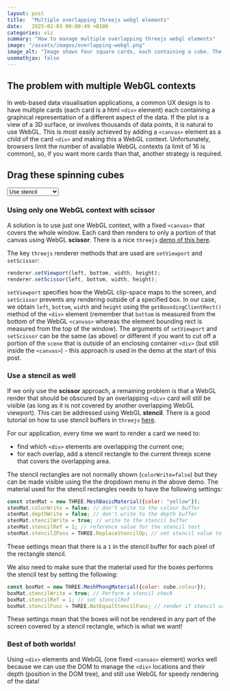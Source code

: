 ```yaml
---
layout: post
title:  "Multiple overlapping threejs webgl elements"
date:   2025-02-03 00:00:49 +0100
categories: viz
summary: "How to manage multiple overlapping threejs webgl elements"
image: "/assets/images/overlapping-webgl.png"
image_alt: "Image shows four square cards, each containing a cube. The cards are arranged at random and overlap each other."
usemathjax: false
---
```


## The problem with multiple WebGL contexts
In web-based data visualisation applications, a common UX design is to have multiple cards (each card is a html `<div>` element) each containing a graphical representation of a different aspect of the data. If the plot is a view of a 3D surface, or involves thousands of data points, it is natural to use WebGL. This is most easily achieved by adding a `<canvas>` element as a child of the card `<div>` and making this a WebGL context. Unfortunately, browsers limit the number of available WebGL contexts (a limit of 16 is common), so, if you want more cards than that, another strategy is required.


## Drag these spinning cubes
<select id="stencil">
    <option value="with">Use stencil</option>
    <option value="show">Show stencil</option>
    <option value="without">Don't use stencil</option>
</select>

<div id="target"></div>

### Using only one WebGL context with scissor
A solution is to use just one WebGL context, with a fixed `<canvas>` that covers the whole window. Each card then renders to only a portion of that canvas using WebGL **scissor**. There is a nice `threejs` [demo of this here](https://threejs.org/examples/webgl_multiple_elements.html).

The key `threejs` renderer methods that are used are `setViewport` and `setScissor`:
```js
renderer.setViewport(left, bottom, width, height);
renderer.setScissor(left, bottom, width, height);
```
`setViewport` specifies how the WebGL clip-space maps to the screen, and `setScissor` prevents any rendering outside of a specified box. In our case, we obtain `left`, `bottom`, `width` and `height` using the `getBoundingClientRect()` method of the `<div>` element (remember that `bottom` is measured from the bottom of the WebGL `<canvas>` whereas the element bounding rect is measured from the top of the window). The arguments of `setViewport` and `setScissor` can be the same (as above) or different if you want to cut off a portion of the `scene` that is outside of an enclosing container `<div>` (but still inside the `<canvas>`) - this approach is used in the demo at the start of this post.

### Use a stencil as well
If we only use the **scissor** approach, a remaining problem is that a WebGL render that should be obscured by an overlapping `<div>` card will still be visible (as long as it is not covered by another overlapping WebGL viewport). This can be addressed using WebGL **stencil**. There is a good tutorial on how to use stencil buffers in `threejs` [here](https://www.youtube.com/watch?v=X93GxW84t84).

For our application, every time we want to render a card we need to:

* find which `<div>` elements are overlapping the current one;
* for each overlap, add a stencil rectangle to the current threejs scene that covers the overlapping area.

The stencil rectangles are not normally shown (`colorWrite=false`) but they can be made visible using the the dropdown menu in the above demo. The material used for the stencil rectangles needs to have the following settings:

``` js
const stenMat = new THREE.MeshBasicMaterial({color: "yellow"});
stenMat.colorWrite = false; // don't write to the colour buffer
stenMat.depthWrite = false; // don't write to the depth buffer
stenMat.stencilWrite = true; // write to the stencil buffer
stenMat.stencilRef = 1; // reference value for the stencil test
stenMat.stencilZPass = THREE.ReplaceStencilOp; // set stencil value to 1
```

These settings mean that there is a `1` in the stencil buffer for each pixel of the rectangle stencil.  

We also need to make sure that the material used for the boxes performs the stencil test by setting the following:

```js
const boxMat = new THREE.MeshPhongMaterial({color: cube.colour});
boxMat.stencilWrite = true; // Perform a stencil check
boxMat.stencilRef = 1; // set stencilRef
boxMat.stencilFunc = THREE.NotEqualStencilFunc; // render if stencil value not equal to 1
```

These settings mean that the boxes will not be rendered in any part of the screen covered by a stencil rectangle, which is what we want!

### Best of both worlds!
Using `<div>` elements and WebGL (one fixed `<canvas>` element) works well because we can use the DOM to manage the `<div>` locations and their depth (position in the DOM tree), and still use WebGL for speedy rendering of the data!

<script type="module" defer>
    import * as d3 from 'https://cdn.skypack.dev/d3@7.0.0'; // I like to use d3 to manage the DOM
    import * as THREE from 'https://cdn.skypack.dev/three@0.132.2';
    import { OrbitControls } from 'https://cdn.skypack.dev/three@0.132.2/examples/jsm/controls/OrbitControls.js';

    // array of objects, each with the position and colour of a div
    const cubes = [
        {idx:0, x: 10, y: 10, colour: 'red', stencilRects:[]},
        {idx:1, x: 350, y: 150, colour: 'blue', stencilRects:[]},
        {idx:2, x: 200, y: 250, colour: 'green', stencilRects:[]},
        {idx:3, x: 400, y: 50, colour: 'yellow', stencilRects:[]}
    ];

    const target = d3.select('#target');

    //set width of and height of container div
    target.style('width', '100%')
        .style('height', '500px')
        .style('border', '1px solid black')
        .style('border-radius', '5px')
        .style('overflow', 'hidden')
        .style('position', 'relative');

    // create a div (class outer-div) for each object in the cube array
    target
        .selectAll('.outer-div')
        .data(cubes)
        .enter().append('div')
            .attr('class', 'outer-div')
            .style('position', 'absolute')
            .style('left', d => d.x + 'px')
            .style('top', d => d.y + 'px')
            .style('width', '200px')
            .style('height', '200px')
            .style('background-color', 'white')
            .style('border', '2px solid lightgrey')
            .call(d3.drag()
                .on('start', function(event, d) {
                    d3.select(this).raise();
                })
                .on('drag', function(event, d) {
                    d3.select(this)
                        .style('left', `${d.x = event.x}px`)
                        .style('top', `${d.y = event.y}px`);
                })
            )
            // append an inner-div which is 20px smaller all round than the outer-div
            .append('div')
                .attr('class', 'inner-div')
                .style('position', 'absolute')
                .style('left', '20px')
                .style('top', '20px')   
                .style('width', '160px')
                .style('height', '160px')
                .on('pointerdown', function(event, d) { // stop the div from being dragged when the mouse is over the inner-div
                    event.stopPropagation();
                    event.preventDefault();
            });
            
    // one renderer for whole screen
    const renderer = new THREE.WebGLRenderer({ antialias: true, alpha: true, stencil: true });
    document.body.appendChild(renderer.domElement);
    d3.select("canvas")
        .style("position", "fixed")
        .style("left", "0px")
        .style("top", "0px")
        .style("pointer-events", "none");

    renderer.setSize(window.innerWidth, window.innerHeight);
    renderer.setScissorTest(true);
    renderer.setPixelRatio(window.devicePixelRatio);
    renderer.setAnimationLoop(renderCubes);

    // set up scene for each cube
    cubes.forEach( cube => {
        const scene = new THREE.Scene();
        const backgroundGeometry = new THREE.PlaneGeometry(1000, 1000);
        const backgroundMaterial = new THREE.MeshBasicMaterial({color: 0xd3d3d3});
        backgroundMaterial.depthWrite = false;
        backgroundMaterial.colorWrite = true;
        backgroundMaterial.stencilWrite = true;
        backgroundMaterial.stencilRef = 1;
        backgroundMaterial.stencilFunc = THREE.NotEqualStencilFunc;
        const background = new THREE.Mesh(backgroundGeometry, backgroundMaterial);
        background.material.onBeforeCompile = function( shader ){
            shader.vertexShader = shader.vertexShader.replace( `#include <project_vertex>` , 
                `gl_Position = vec4( position , 1.0 );`
            );
        }
        background.renderOrder = 9;
        scene.add(background);

        const camera = new THREE.PerspectiveCamera(45, 1, 0.1, 1000);
        camera.position.set(0, 0, 3);

        const box = new THREE.BoxGeometry(1, 1, 1);
        const boxMat = new THREE.MeshPhongMaterial({color: cube.colour});
        boxMat.stencilWrite = true;
        boxMat.stencilRef = 1;
        boxMat.stencilFunc = THREE.NotEqualStencilFunc;

        const cubeMesh = new THREE.Mesh(box, boxMat)
        cubeMesh.renderOrder = 10;
        scene.add(cubeMesh);

        // light
        const light = new THREE.DirectionalLight(0xffffff, 1);
        light.position.set(0, 0, 1);
        scene.add(light);

        //controls
        const element = d3.selectAll(".inner-div").filter(d => d.idx == cube.idx).node();
        const controls = new OrbitControls(camera, element);
        controls.enabled = true;
        controls.update();
        controls.addEventListener('change', function() {
            light.position.copy(camera.position);
        });
        controls.enableZoom = true;

        cube.scene = scene;
        cube.camera = camera;
    });

    function renderCubes() {
        const containerRect = target.node().getBoundingClientRect();
        const outerDivs = d3.selectAll(".outer-div").nodes().map(d => d.getBoundingClientRect());

        const stencilMenu = d3.select('#stencil').node().value;
        let stencilColorWrite = false;
        let stencilWrite = true;
        if (stencilMenu == 'show') {
            stencilColorWrite = true;
        } else if (stencilMenu == 'without') {
            stencilWrite = false;
        }
   
        d3.selectAll('.inner-div').each(function(d, i) { // i is the child index of the div in the parent
            const idx = d.idx;
            const cubeData = cubes.find(d => d.idx==idx); // get this cube's data
            const scene = cubeData.scene;
            const camera = cubeData.camera;
            scene.children[ 1 ].rotation.y = Date.now() * 0.001; // spin the cube

            const canvasHeight = renderer.domElement.clientHeight;

            const rect = this.getBoundingClientRect();
            const width = rect.width;
            const height = rect.height
        
            const scissorLeft = Math.max(rect.left,containerRect.left);
            const scissorRight = Math.min(rect.right,containerRect.right);
            const scissorTop = Math.max(rect.top, containerRect.top);
            const scissorBottom = Math.min(rect.bottom, containerRect.bottom);


            renderer.setScissor(scissorLeft, canvasHeight - scissorBottom, scissorRight-scissorLeft, scissorBottom - scissorTop); // set scissor to match the div
            renderer.setViewport(rect.left, canvasHeight - rect.bottom, width, height); // set viewport to match the div

            const nearerDivs = outerDivs.filter((d, j) => i < j); // get the divs that are later in the array
            const nearerDivsClipSpace = nearerDivs.map(d => { // convert to clip space
                const left = (d.left - rect.left) / width * 2 - 1;
                const right = (d.right - rect.left) / width * 2 - 1;
                const top = (rect.top + rect.height - d.top) / height * 2 - 1;
                const bottom = (rect.top + rect.height - d.bottom) / height * 2 - 1;
                let overlap = false;
        
                if (left < 1 && right > -1 && bottom < 1 && top > -1) {
                    overlap = true;
                }
                return {left, right, top, bottom, overlap};
            });
         
            const overlappingDivsClipSpace = nearerDivsClipSpace.filter(d => d.overlap);

            // remove old stencil rectangles from the scene
            cubeData.stencilRects.forEach( uuid => {
                const oldRect = scene.getObjectByProperty('uuid', uuid);
                oldRect.geometry.dispose();
                oldRect.material.dispose();
                scene.remove(oldRect);
            })
            cubeData.stencilRects = [];

            // create new stencil rectangles where there is overlap
            overlappingDivsClipSpace.forEach(d => {
                const rectangleBufferGeometryForMesh = new THREE.BufferGeometry();
                const vertices = new Float32Array([
                    d.left, d.top, 0,
                    d.right, d.top, 0,
                    d.right, d.bottom, 0,
                    d.left, d.bottom, 0
                ]);
                const indices = new Uint32Array([
                    0, 2, 1,
                    0, 3, 2
                ]);
                rectangleBufferGeometryForMesh.setAttribute('position', new THREE.BufferAttribute(vertices, 3));
                rectangleBufferGeometryForMesh.setIndex(new THREE.BufferAttribute(indices, 1));
                const stenMat = new THREE.MeshBasicMaterial({color: "yellow"});
                stenMat.colorWrite = stencilColorWrite; // default = false (don't show the colour)
                stenMat.depthWrite = false; // don't write to the depth buffer
                stenMat.stencilWrite = stencilWrite; // default is true (write to the stencil buffer)
                stenMat.stencilRef = 1; // reference value for the stencil test
                stenMat.stencilZPass = THREE.ReplaceStencilOp; // set stencil value to stencilRef if rectangle is drawn
                const rectangle = new THREE.Mesh(rectangleBufferGeometryForMesh, stenMat);
                rectangle.material.onBeforeCompile = function( shader ){ // keep rectangle fixed in clip space
                    shader.vertexShader = shader.vertexShader.replace( `#include <project_vertex>` , 
                        `gl_Position = vec4( position , 1.0 );`
                    );
                }
                rectangle.renderOrder = 0; // draw first

                cubeData.stencilRects.push(rectangle.uuid)
                scene.add(rectangle);  
                
            });

            renderer.render(scene, camera);

        });
    }

</script>






